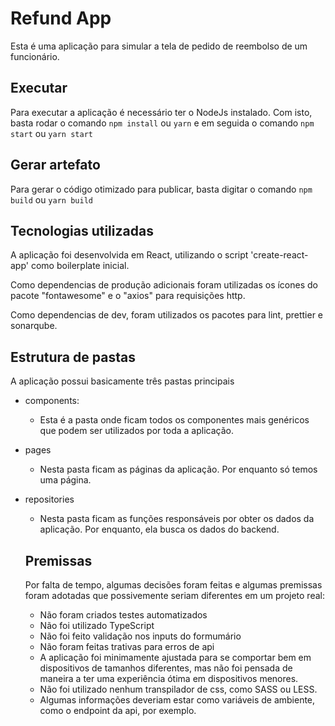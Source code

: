 # Refund App

Esta é uma aplicação para simular a tela de pedido de reembolso de um funcionário.

## Executar
Para executar a aplicação é necessário ter o NodeJs instalado. Com isto, basta rodar o comando `npm install` ou `yarn` e em seguida o comando `npm start` ou `yarn start`

## Gerar artefato
Para gerar o código otimizado para publicar, basta digitar o comando `npm build` ou `yarn build`

## Tecnologias utilizadas
A aplicação foi desenvolvida em React, utilizando o script 'create-react-app' como boilerplate inicial.

Como dependencias de produção adicionais foram utilizadas os ícones do pacote "fontawesome" e o "axios" para requisições http.

Como dependencias de dev, foram utilizados os pacotes para lint, prettier e sonarqube.

## Estrutura de pastas
A aplicação possui basicamente três pastas principais
- components:
  - Esta é a pasta onde ficam todos os componentes mais genéricos que podem ser utilizados por toda a aplicação.

- pages
  - Nesta pasta ficam as páginas da aplicação. Por enquanto só temos uma página.

- repositories
  - Nesta pasta ficam as funções responsáveis por obter os dados da aplicação. Por enquanto, ela busca os dados do backend.
  
  
  ## Premissas
  Por falta de tempo, algumas decisões foram feitas e algumas premissas foram adotadas que possivemente seriam diferentes em um projeto real:
  - Não foram criados testes automatizados
  - Não foi utilizado TypeScript
  - Não foi feito validação nos inputs do formumário
  - Não foram feitas trativas para erros de api
  - A aplicação foi minimamente ajustada para se comportar bem em dispositivos de tamanhos diferentes, mas não foi pensada de maneira a ter uma experiência ótima em dispositivos menores.
  - Não foi utilizado nenhum transpilador de css, como SASS ou LESS.
  - Algumas informações deveriam estar como variáveis de ambiente, como o endpoint da api, por exemplo.
  
